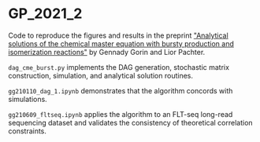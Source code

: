 # GP_2021_2

Code to reproduce the figures and results in the preprint ["Analytical solutions of the chemical master equation with bursty production and isomerization reactions"](https://www.biorxiv.org/content/10.1101/2021.03.24.436847v2) by Gennady Gorin and Lior Pachter. 

``dag_cme_burst.py`` implements the DAG generation, stochastic matrix construction, simulation, and analytical solution routines. 

``gg210110_dag_1.ipynb`` demonstrates that the algorithm concords with simulations.

``gg210609_fltseq.ipynb`` applies the algorithm to an FLT-seq long-read sequencing dataset and validates the consistency of theoretical correlation constraints.
